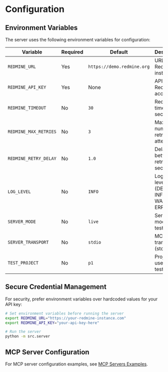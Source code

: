 # Configuration

## Environment Variables

The server uses the following environment variables for configuration:

| Variable | Required | Default | Description |
|----------|----------|---------|-------------|
| `REDMINE_URL` | Yes | `https://demo.redmine.org` | URL of the Redmine instance |
| `REDMINE_API_KEY` | Yes | None | API key for Redmine access |
| `REDMINE_TIMEOUT` | No | `30` | Request timeout in seconds |
| `REDMINE_MAX_RETRIES` | No | `3` | Maximum number of retry attempts |
| `REDMINE_RETRY_DELAY` | No | `1.0` | Delay between retries in seconds |
| `LOG_LEVEL` | No | `INFO` | Logging level (DEBUG, INFO, WARNING, ERROR) |
| `SERVER_MODE` | No | `live` | Server mode (live, test) |
| `SERVER_TRANSPORT` | No | `stdio` | MCP transport (stdio, http) |
| `TEST_PROJECT` | No | `p1` | Project ID used for tests |

## Secure Credential Management

For security, prefer environment variables over hardcoded values for your API key:

```bash
# Set environment variables before running the server
export REDMINE_URL="https://your-redmine-instance.com"
export REDMINE_API_KEY="your-api-key-here"

# Run the server
python -m src.server
```

## MCP Server Configuration

For MCP server configuration examples, see [MCP Servers Examples](../docs/mcp-servers-examples.md).
